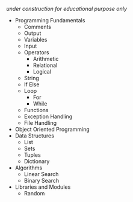 *under construction*
*for educational purpose only*

- Programming Fundamentals
    - Comments
    - Output
    - Variables
    - Input
    - Operators
        - Arithmetic
        - Relational
        - Logical
    - String
    - If Else
    - Loop
        - For
        - While
    - Functions
    - Exception Handling
    - File Handling
- Object Oriented Programming
- Data Structures
    - List
    - Sets
    - Tuples
    - Dictionary
- Algorithms
    - Linear Search
    - Binary Search
- Libraries and Modules
    - Random
